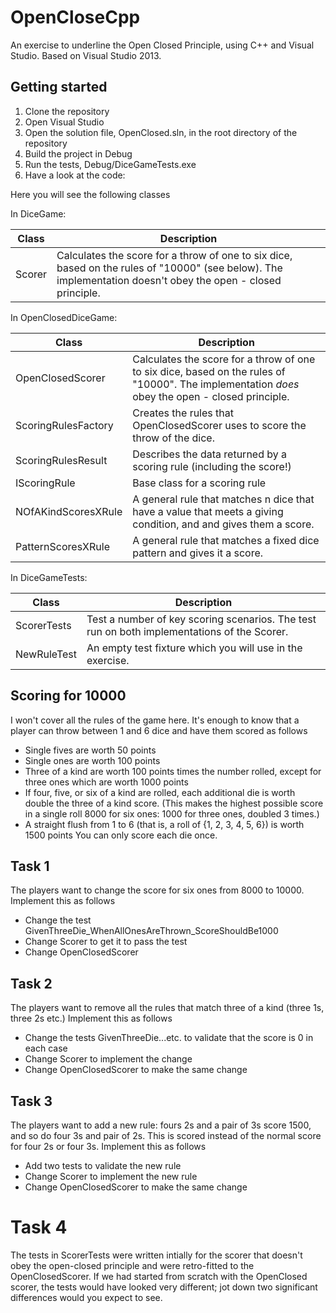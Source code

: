 # OpenCloseCpp
An exercise to underline the Open Closed Principle, using C++ and Visual Studio. Based on Visual Studio 2013.

## Getting started

1. Clone the repository 
2. Open Visual Studio
3. Open the solution file, OpenClosed.sln, in the root directory of the repository
4. Build the project in Debug
5. Run the tests, Debug/DiceGameTests.exe 
6. Have a look at the code:

Here you will see the following classes

In DiceGame:

| Class | Description |
|-------|-------------|
| Scorer | Calculates the score for a throw of one to six dice, based on the rules of "10000" (see below). The implementation doesn't obey the open - closed principle.|

In OpenClosedDiceGame:

| Class | Description |
|-------|-------------|
| OpenClosedScorer | Calculates the score for a throw of one to six dice, based on the rules of "10000". The implementation *does* obey the open - closed principle.|
| ScoringRulesFactory | Creates the rules that OpenClosedScorer uses to score the throw of the dice. |
| ScoringRulesResult | Describes the data returned by a scoring rule (including the score!) |
| IScoringRule | Base class for a scoring rule |
| NOfAKindScoresXRule | A general rule that matches n dice that have a value that meets a giving condition, and and gives them a score. |
| PatternScoresXRule | A  general rule that matches a fixed dice pattern and gives it a score. |

In DiceGameTests:

| Class | Description |
|-------|-------------|
| ScorerTests | Test a number of key scoring scenarios. The test run on both implementations of the Scorer. |
| NewRuleTest | An empty test fixture which you will use in the exercise. |

## Scoring for 10000
I won't cover all the rules of the game here. It's enough to know that a player can throw between 1 and 6 dice and have them scored
as follows

* Single fives are worth 50 points
* Single ones are worth 100 points
* Three of a kind are worth 100 points times the number rolled, except for three ones which are worth 1000 points
* If four, five, or six of a kind are rolled, each additional die is worth double the three of a kind score. (This makes the highest possible score in a single roll 8000 for six ones: 1000 for three ones, doubled 3 times.)
* A straight flush from 1 to 6 (that is, a roll of {1, 2, 3, 4, 5, 6}) is worth 1500 points
You can only score each die once.

## Task 1
The players want to change the score for six ones from 8000 to 10000.
Implement this as follows

* Change the test GivenThreeDie_WhenAllOnesAreThrown_ScoreShouldBe1000
* Change Scorer to get it to pass the test
* Change OpenClosedScorer

## Task 2
The players want to remove all the rules that match three of a kind (three 1s, three 2s etc.) 
Implement this as follows

* Change the tests GivenThreeDie...etc. to validate that the score is 0 in each case
* Change Scorer to implement the change
* Change OpenClosedScorer to make the same change

## Task 3
The players want to add a new rule: fours 2s and a pair of 3s score 1500, and so do four 3s and pair of 2s. This is scored instead of the normal score for four 2s or four 3s.
Implement this as follows

* Add two tests to validate the new rule
* Change Scorer to implement the new rule
* Change OpenClosedScorer to make the same change

# Task 4
The tests in ScorerTests were written intially for the scorer that doesn't obey the open-closed principle and were retro-fitted to the OpenClosedScorer. If we had started from 
scratch with the OpenClosed scorer, the tests would have looked very different; jot down two significant differences would you expect to see.
